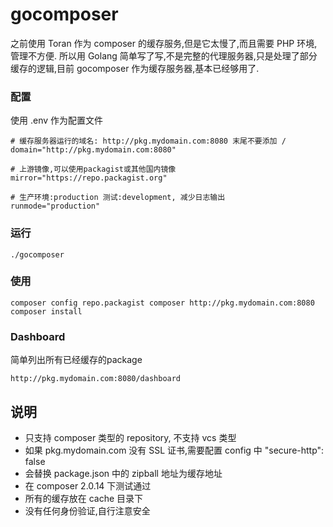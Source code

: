 # gocomposer
之前使用 Toran 作为 composer 的缓存服务,但是它太慢了,而且需要 PHP 环境, 管理不方便.
所以用 Golang 简单写了写,不是完整的代理服务器,只是处理了部分缓存的逻辑,目前 gocomposer 作为缓存服务器,基本已经够用了.

### 配置
使用 .env 作为配置文件
```
# 缓存服务器运行的域名: http://pkg.mydomain.com:8080 末尾不要添加 /
domain="http://pkg.mydomain.com:8080"

# 上游镜像,可以使用packagist或其他国内镜像
mirror="https://repo.packagist.org"

# 生产环境:production 测试:development, 减少日志输出
runmode="production"
```

### 运行
```
./gocomposer
```

### 使用
```
composer config repo.packagist composer http://pkg.mydomain.com:8080
composer install
```

### Dashboard
简单列出所有已经缓存的package
```
http://pkg.mydomain.com:8080/dashboard
```

## 说明
 - 只支持 composer 类型的 repository, 不支持 vcs 类型
 - 如果 pkg.mydomain.com 没有 SSL 证书,需要配置 config 中 "secure-http": false
 - 会替换 package.json 中的 zipball 地址为缓存地址
 - 在 composer 2.0.14 下测试通过
 - 所有的缓存放在 cache 目录下
 - 没有任何身份验证,自行注意安全
